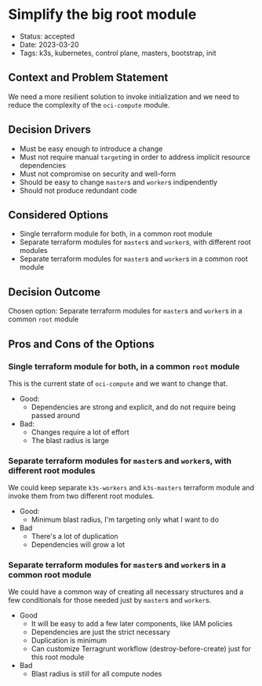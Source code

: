 # Simplify the big root module

- Status: accepted
- Date: 2023-03-20
- Tags: k3s, kubernetes, control plane, masters, bootstrap, init

## Context and Problem Statement

We need a more resilient solution to invoke initialization and we need to reduce the complexity of the `oci-compute` module.

## Decision Drivers

- Must be easy enough to introduce a change
- Must not require manual `target`ing in order to address implicit resource dependencies
- Must not compromise on security and well-form
- Should be easy to change `master`s and `worker`s indipendently
- Should not produce redundant code

## Considered Options

- Single terraform module for both, in a common root module
- Separate terraform modules for `master`s and `worker`s, with different root modules
- Separate terraform modules for `master`s and `worker`s in a common root module

## Decision Outcome

Chosen option: Separate terraform modules for `master`s and `worker`s in a common `root` module

## Pros and Cons of the Options <!-- optional -->

### Single terraform module for both, in a common `root` module

This is the current state of `oci-compute` and we want to change that.

- Good:
  - Dependencies are strong and explicit, and do not require being passed around
- Bad:
  - Changes require a lot of effort
  - The blast radius is large

### Separate terraform modules for `master`s and `worker`s, with different root modules

We could keep separate `k3s-workers` and `k3s-masters` terraform module and invoke them from two different root modules.

- Good:
  - Minimum blast radius, I'm targeting only what I want to do
- Bad
  - There's a lot of duplication
  - Dependencies will grow a lot

### Separate terraform modules for `master`s and `worker`s in a common root module

We could have a common way of creating all necessary structures and a few conditionals for those needed just by `master`s and `worker`s.

- Good
  - It will be easy to add a few later components, like IAM policies
  - Dependencies are just the strict necessary
  - Duplication is minimum
  - Can customize Terragrunt workflow (destroy-before-create) just for this root module
- Bad
  - Blast radius is still for all compute nodes
